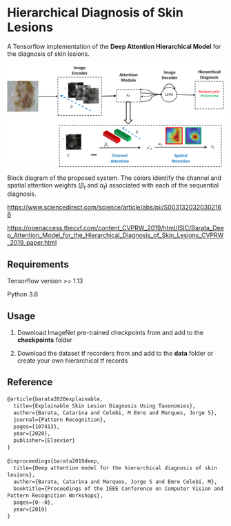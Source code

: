 # Hierarchical Diagnosis of Skin Lesions
A Tensorflow implementation of the **Deep Attention Hierarchical Model** for the diagnosis of skin lesions.

![](./imgs/system.jpg)

Block diagram of the proposed system. The colors identify the channel and spatial attention weights ($\beta_{t}$ and $\alpha_{t}$) associated with each of the sequential diagnosis.

https://www.sciencedirect.com/science/article/abs/pii/S0031320320302168

https://openaccess.thecvf.com/content_CVPRW_2019/html/ISIC/Barata_Deep_Attention_Model_for_the_Hierarchical_Diagnosis_of_Skin_Lesions_CVPRW_2019_paper.html

## Requirements
Tensorflow version >= 1.13

Python 3.6

## Usage
1) Download ImageNet pre-trained checkpoints from and add to the **checkpoints** folder

2) Download the dataset tf recorders from and add to the **data** folder or create your own hierarchical tf records


## Reference

```
@article{barata2020explainable,
  title={Explainable Skin Lesion Diagnosis Using Taxonomies},
  author={Barata, Catarina and Celebi, M Emre and Marques, Jorge S},
  journal={Pattern Recognition},
  pages={107413},
  year={2020},
  publisher={Elsevier}
}

@inproceedings{barata2019deep,
  title={Deep attention model for the hierarchical diagnosis of skin lesions},
  author={Barata, Catarina and Marques, Jorge S and Emre Celebi, M},
  booktitle={Proceedings of the IEEE Conference on Computer Vision and Pattern Recognition Workshops},
  pages={0--0},
  year={2019}
}

```

